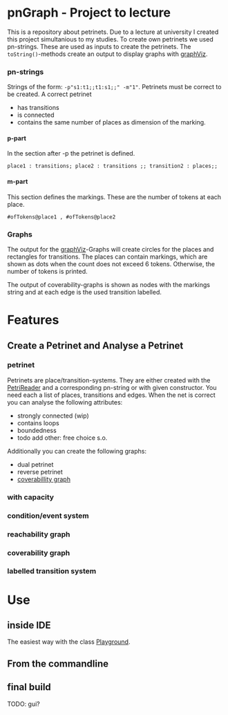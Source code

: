 # pnGraph - Project to lecture

This is a repository about petrinets. Due to a lecture at university I created this project simultanious to my studies.
To create own petrinets we used pn-strings. These are used as inputs to create the petrinets.
The ```toString()```-methods create an output to display graphs with [graphViz](http://www.graphviz.org/). 
### pn-strings
Strings of the form: ```-p"s1:t1;;t1:s1;;" -m"1"```. Petrinets must be correct to be created. 
A correct petrinet
* has transitions
* is connected
* contains the same number of places as dimension of the marking.
#### p-part
In the section after -p the petrinet is defined.

```place1 : transitions; place2 : transitions ;; transition2 : places;;```

#### m-part
This section defines the markings. These are the number of tokens at each place.

```#ofTokens@place1 , #ofTokens@place2```

### Graphs
The output for the [graphViz](http://www.graphviz.org/)-Graphs will create circles for the places
and rectangles for transitions. The places can contain markings, which are shown as dots when the 
count does not exceed 6 tokens. Otherwise, the number of tokens is printed.

The output of coverability-graphs is shown as nodes with the markings string and at each edge is the 
used transition labelled.

# Features
## Create a Petrinet and Analyse a Petrinet
### petrinet
Petrinets are place/transition-systems. They are either created with the 
[PetriReader](/src/main/java/PetriReader.java) and a corresponding pn-string or with given constructor.
You need each a list of places, transitions and edges. When the net is correct you can analyse 
the following attributes:
* strongly connected (wip)
* contains loops
* boundedness
* todo add other: free choice s.o.

Additionally you can create the following graphs:
* dual petrinet
* reverse petrinet
* [coverabillity graph](src/main/java/graphs/CoverabilityGraph.java)
 
### with capacity
### condition/event system


### reachability graph
### coverability graph
### labelled transition system

# Use
## inside IDE 
The easiest way with the class [Playground](src/main/java/Playground.java).

## From the commandline

## final build
TODO: gui?
